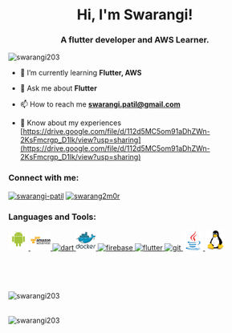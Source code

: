 <h1 align="center">Hi, I'm Swarangi!</h1>
<h3 align="center">A flutter developer and AWS Learner.</h3>

<p align="left"> <img src="https://komarev.com/ghpvc/?username=swarangi203&label=Profile%20views&color=0e75b6&style=flat" alt="swarangi203" /> </p>



- 🌱 I’m currently learning **Flutter, AWS**

- 💬 Ask me about **Flutter**

- 📫 How to reach me **swarangi.patil@gmail.com**

- 📄 Know about my experiences [https://drive.google.com/file/d/112d5MC5om91aDhZWn-2KsFmcrgp_D1lk/view?usp=sharing](https://drive.google.com/file/d/112d5MC5om91aDhZWn-2KsFmcrgp_D1lk/view?usp=sharing)

<h3 align="left">Connect with me:</h3>
<p align="left">
<a href="https://linkedin.com/in/swarangi-patil" target="blank"><img align="center" src="https://raw.githubusercontent.com/rahuldkjain/github-profile-readme-generator/master/src/images/icons/Social/linked-in-alt.svg" alt="swarangi-patil" height="30" width="40" /></a>
<a href="https://auth.geeksforgeeks.org/user/swarang2m0r" target="blank"><img align="center" src="https://raw.githubusercontent.com/rahuldkjain/github-profile-readme-generator/master/src/images/icons/Social/geeks-for-geeks.svg" alt="swarang2m0r" height="30" width="40" /></a>
</p>

<h3 align="left">Languages and Tools:</h3>
<p align="left"> <a href="https://developer.android.com" target="_blank" rel="noreferrer"> <img src="https://raw.githubusercontent.com/devicons/devicon/master/icons/android/android-original-wordmark.svg" alt="android" width="40" height="40"/> </a> <a href="https://aws.amazon.com" target="_blank" rel="noreferrer"> <img src="https://raw.githubusercontent.com/devicons/devicon/master/icons/amazonwebservices/amazonwebservices-original-wordmark.svg" alt="aws" width="40" height="40"/> </a> <a href="https://dart.dev" target="_blank" rel="noreferrer"> <img src="https://www.vectorlogo.zone/logos/dartlang/dartlang-icon.svg" alt="dart" width="40" height="40"/> </a> <a href="https://www.docker.com/" target="_blank" rel="noreferrer"> <img src="https://raw.githubusercontent.com/devicons/devicon/master/icons/docker/docker-original-wordmark.svg" alt="docker" width="40" height="40"/> </a> <a href="https://firebase.google.com/" target="_blank" rel="noreferrer"> <img src="https://www.vectorlogo.zone/logos/firebase/firebase-icon.svg" alt="firebase" width="40" height="40"/> </a> <a href="https://flutter.dev" target="_blank" rel="noreferrer"> <img src="https://www.vectorlogo.zone/logos/flutterio/flutterio-icon.svg" alt="flutter" width="40" height="40"/> </a> <a href="https://git-scm.com/" target="_blank" rel="noreferrer"> <img src="https://www.vectorlogo.zone/logos/git-scm/git-scm-icon.svg" alt="git" width="40" height="40"/> </a> <a href="https://www.java.com" target="_blank" rel="noreferrer"> <img src="https://raw.githubusercontent.com/devicons/devicon/master/icons/java/java-original.svg" alt="java" width="40" height="40"/> </a> <a href="https://www.linux.org/" target="_blank" rel="noreferrer"> <img src="https://raw.githubusercontent.com/devicons/devicon/master/icons/linux/linux-original.svg" alt="linux" width="40" height="40"/> </a> </p>
<br/><br/><br/>
<p><img align="left" src="https://github-readme-stats.vercel.app/api/top-langs?username=swarangi203&show_icons=true&locale=en&layout=compact" alt="swarangi203" /></p>
<br/><br/>
<p><img align="center" src="https://github-readme-streak-stats.herokuapp.com/?user=swarangi203&" alt="swarangi203" /></p>
